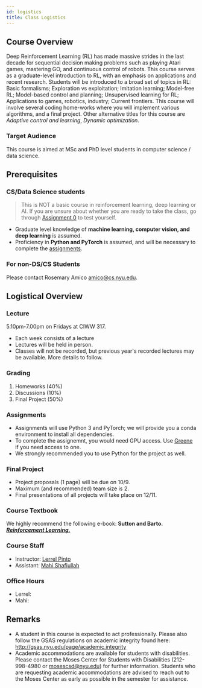 ```yaml
---
id: logistics
title: Class Logistics
---
```


## Course Overview
Deep Reinforcement Learning (RL) has made massive strides in the last decade for sequential decision making problems such as playing Atari games, mastering GO, and continuous control of robots. This course serves as a graduate-level introduction to RL, with an emphasis on applications and recent research. Students will be introduced to a broad set of topics in RL: Basic formalisms; Exploration vs exploitation; Imitation learning; Model-free RL; Model-based control and planning; Unsupervised learning for RL; Applications to games, robotics, industry; Current frontiers. This course will involve several coding home-works where you will implement various algorithms, and a final project. Other alternative titles for this course are _Adaptive control and learning_, _Dynamic optimization_.

### Target Audience
This course is aimed at MSc and PhD level students in computer science / data science.

## Prerequisites
### CS/Data Science students
> This is NOT a basic course in reinforcement learning, deep learning or AI. If you are unsure about whether you are ready to take the class, go through [Assignment 0](assignments) to test yourself.

* Graduate level knowledge of **machine learning, computer vision, and deep learning** is assumed. 
* Proficiency in **Python and PyTorch** is assumed, and will be necessary to complete the [assignments](assignments).

### For non-DS/CS Students
Please contact Rosemary Amico <amico@cs.nyu.edu>.

## Logistical Overview
### Lecture
5.10pm-7.00pm on Fridays at CIWW 317.
* Each week consists of a lecture
* Lectures will be held in person.
* Classes will not be recorded, but previous year's recorded lectures may be available. More details to follow.

### Grading
1. Homeworks (40%)
2. Discussions (10%)
3. Final Project (50%)

### Assignments
* Assignments will use Python 3 and PyTorch; we will provide you a conda environment to install all dependencies.
* To complete the assignemnt, you would need GPU access. Use [Greene](https://sites.google.com/a/nyu.edu/nyu-hpc/systems/greene-cluster) if you need access to one.
* We strongly recommended you to use Python for the project as well.

### Final Project
* Project proposals (1 page) will be due on 10/9.
* Maximum (and recommended) team size is 2.
* Final presentations of all projects will take place on 12/11.

### Course Textbook
We highly recommend the following e-book: **Sutton and Barto. _[Reinforcement Learning.](http://incompleteideas.net/book/RLbook2020.pdf)_**

### Course Staff
* Instructor: [Lerrel Pinto](https://www.lerrelpinto.com/)
* Assistant: [Mahi Shafiullah](https://mahis.life)

### Office Hours
* Lerrel:
* Mahi:

## Remarks
* A student in this course is expected to act professionally. Please also follow the GSAS regulations on academic integrity found here: http://gsas.nyu.edu/page/academic.integrity
* Academic accommodations are available for students with disabilities. Please contact the Moses Center for Students with Disabilities (212-998-4980 or mosescsd@nyu.edu) for further information. Students who are requesting academic accommodations are advised to reach out to the Moses Center as early as possible in the semester for assistance.